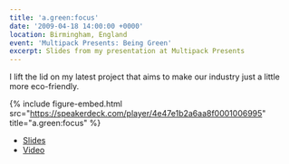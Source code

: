 ```yaml
---
title: 'a.green:focus'
date: '2009-04-18 14:00:00 +0000'
location: Birmingham, England
event: 'Multipack Presents: Being Green'
excerpt: Slides from my presentation at Multipack Presents
---
```

I lift the lid on my latest project that aims to make our industry just a little more eco-friendly.

{% include figure-embed.html
  src="https://speakerdeck.com/player/4e47e1b2a6aa8f0001006995"
  title="a.green:focus"
%}

  * [Slides](https://speakerdeck.com/paulrobertlloyd/announcing-a-dot-green-focus)
  * [Video](https://vimeo.com/4218263)
